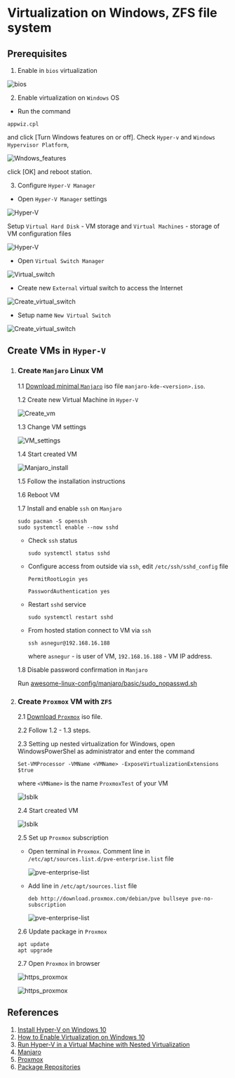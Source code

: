 # Virtualization on Windows, ZFS file system

## Prerequisites
  1. Enable in `bios` virtualization
  
  ![bios](./images/bios.png)

  2. Enable virtualization on `Windows` OS
   
   * Run the command

   ```
   appwiz.cpl
   ```
   and click \[Turn Windows features on or off]. Check `Hyper-v` and `Windows Hypervisor Platform`, 
   
   ![Wndows_features](./images/Windows_features.png)  

   click \[OK] and reboot station.

   3. Configure `Hyper-V Manager`
   
   * Open `Hyper-V Manager` settings
  
  ![Hyper-V](./images/Hyper-V_settings.png)

  Setup `Virtual Hard Disk` - VM storage and `Virtual Machines` - storage of VM configuration files

  ![Hyper-V](./images/Hyper-V_settings_1.png)

  * Open `Virtual Switch Manager`

  ![Virtual_switch](./images/Virtual_switch_1.png)

  * Create new `External` virtual switch to access the Internet
  
  ![Create_virtual_switch](./images/Create_v_switch_1.png)
  
  * Setup name `New Virtual Switch`
  
  ![Create_virtual_switch](./images/Create_v_switch_2.png)

  ## Create VMs in `Hyper-V`
  1. ### Create `Manjaro` Linux VM
     1.1 [Download minimal `Manjaro`](https://manjaro.org/download/) iso file `manjaro-kde-<version>.iso`.

     1.2 Create new Virtual Machine in `Hyper-V`

     ![Create_vm](./images/Create_vm_3.png)

     1.3  Change VM settings

     ![VM_settings](./images/VM_settings.png)

     1.4 Start created VM

     ![Manjaro_install](./images/Manjaro_install_1.png)

     1.5 Follow the installation instructions

     1.6 Reboot VM

     1.7 Install and enable `ssh` on `Manjaro`

     ```
     sudo pacman -S openssh
     sudo systemctl enable --now sshd
     ```
     * Check `ssh` status
     
        ```
        sudo systemctl status sshd
        ```
     * Configure access from outside via `ssh`, edit `/etc/ssh/sshd_config` file
     
        `PermitRootLogin yes`

        `PasswordAuthentication yes`

     * Restart `sshd` service

        ```
        sudo systemctl restart sshd
        ``` 

     * From hosted station connect to VM via `ssh`
   
        ```
        ssh asnegur@192.168.16.188
        ```

        where `asnegur` - is user of VM, `192.168.16.188` - VM IP address.
     
     1.8 Disable password confirmation in `Manjaro`
        
        Run [awesome-linux-config/manjaro/basic/sudo_nopasswd.sh](https://github.com/Alliedium/awesome-linux-config/blob/master/manjaro/basic/sudo_nopasswd.sh)
  
  2. ### Create `Proxmox` VM with `ZFS`

     2.1 [Download `Proxmox`](https://www.proxmox.com/en/downloads/category/iso-images-pve) iso file. 

     2.2 Follow 1.2 - 1.3 steps.

     2.3 Setting up nested virtualization for Windows, open WindowsPowerShel as administrator and enter the command

        ```
        Set-VMProcessor -VMName <VMName> -ExposeVirtualizationExtensions $true
        ```

        where `<VMName>` is the name `ProxmoxTest` of your VM

        ![lsblk](./images/Nested_virt.png)

     2.4 Start created VM

        ![lsblk](./images/Install_Proxmox.png)

     2.5 Set up `Proxmox` subscription

       * Open terminal in `Proxmox`. Comment line in `/etc/apt/sources.list.d/pve-enterprise.list` file

         ![pve-enterprise-list](./images/pve-enterprise-list.png)
         
       * Add line in `/etc/apt/sources.list` file

          `deb http://download.proxmox.com/debian/pve bullseye pve-no-subscription`

          ![pve-enterprise-list](./images/pve-enterprise-list_1.png)

     2.6 Update package in `Proxmox`

        ```
        apt update
        apt upgrade
        ```
     2.7 Open `Proxmox` in browser 

        ![https_proxmox](./images/https_proxmox.png)

        ![https_proxmox](./images/https_proxmox_1.png)

  ## References ##

  1. [Install Hyper-V on Windows 10](https://learn.microsoft.com/en-us/virtualization/hyper-v-on-windows/quick-start/enable-hyper-v)
  2. [How to Enable Virtualization on Windows 10](https://mashtips.com/enable-virtualization-windows-10/)
  3. [Run Hyper-V in a Virtual Machine with Nested Virtualization](https://learn.microsoft.com/en-us/virtualization/hyper-v-on-windows/user-guide/nested-virtualization)
  4. [Manjaro](https://manjaro.org/download/)
  5. [Proxmox](https://www.proxmox.com/en/)
  6. [Package Repositories](https://pve.proxmox.com/wiki/Package_Repositories)


     

     
